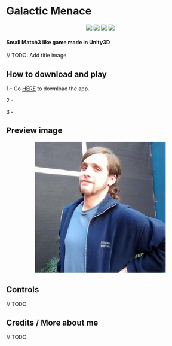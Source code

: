 # Galactic Menace

<p align="center"><img src="https://img.shields.io/badge/Version-2018.2.17-blue.svg"/> <img src="https://img.shields.io/badge/Status-Not Deployed-red.svg"/> <img src="https://img.shields.io/badge/Contribuitors-Welcome-blue.svg"/> <img src="https://img.shields.io/badge/Build Version-1.0-orange.svg"/></p> 

#### Small Match3 like game made in Unity3D

// TODO: Add title image

## How to download and play 

1 - Go [HERE](https://github.com/Dkreick/Scan-My-Profile/raw/master/Build.apk) to download the app.

2 - 

3 - 


## Preview image  

<p align="center">
  <img src="https://github.com/Dkreick/Scan-My-Profile/blob/master/Scan%20My%20Profile/Assets/Assets/Images/ProfileImage.jpeg" width="350" height="350">
</p>


## Controls

// TODO

## Credits / More about me

// TODO
